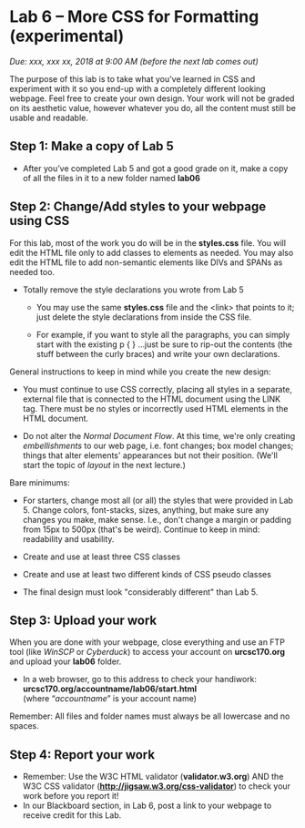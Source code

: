 # Lab 6 – More CSS for Formatting (experimental)
*Due: xxx, xxx xx, 2018 at 9:00 AM (before the next lab comes out)*

The purpose of this lab is to take what you've learned in CSS and experiment
with it so you end-up with a completely different looking webpage. Feel free to
create your own design. Your work will not be graded on its aesthetic value,
however whatever you do, all the content must still be usable and readable.

## Step 1: Make a copy of Lab 5

-   After you’ve completed Lab 5 and got a good grade on it, make a copy of all
    the files in it to a new folder named **lab06**

## Step 2: Change/Add styles to your webpage using CSS

For this lab, most of the work you do will be in the **styles.css** file. You
will edit the HTML file only to add classes to elements as needed. You may also
edit the HTML file to add non-semantic elements like DIVs and SPANs as needed
too.

-   Totally remove the style declarations you wrote from Lab 5

    -   You may use the same **styles.css** file and the \<link\> that points to
        it; just delete the style declarations from inside the CSS file.

    -   For example, if you want to style all the paragraphs, you can simply
        start with the existing p { } …just be sure to rip-out the contents (the
        stuff between the curly braces) and write your own declarations.

General instructions to keep in mind while you create the new design:

-   You must continue to use CSS correctly, placing all styles in a separate,
    external file that is connected to the HTML document using the LINK tag.
    There must be no styles or incorrectly used HTML elements in the HTML
    document.

-   Do not alter the *Normal Document Flow*. At this time, we're only creating
    *embellishments* to our web page, i.e. font changes; box model changes;
    things that alter elements' appearances but not their position. (We'll start
    the topic of *layout* in the next lecture.)

Bare minimums:

-   For starters, change most all (or all) the styles that were provided in Lab
    5. Change colors, font-stacks, sizes, anything, but make sure any changes
    you make, make sense. I.e., don't change a margin or padding from 15px to
    500px (that's be weird). Continue to keep in mind: readability and
    usability.

-   Create and use at least three CSS classes

-   Create and use at least two different kinds of CSS pseudo classes

-   The final design must look "considerably different" than Lab 5.

## Step 3: Upload your work

When you are done with your webpage, close everything and use an FTP tool (like
*WinSCP* or *Cyberduck*) to access your account on **urcsc170.org** and upload
your **lab06** folder.

-   In a web browser, go to this address to check your handiwork:  
    **urcsc170.org/accountname/lab06/start.html**  
    (where “*accountname*” is your account name)

Remember: All files and folder names must always be all lowercase and no spaces.

## Step 4: Report your work

-   Remember: Use the W3C HTML validator (**validator.w3.org**) AND the W3C CSS
    validator (**http://jigsaw.w3.org/css-validator**) to check your work before
    you report it!
-   In our Blackboard section, in Lab 6, post a link to your webpage to receive
    credit for this Lab.